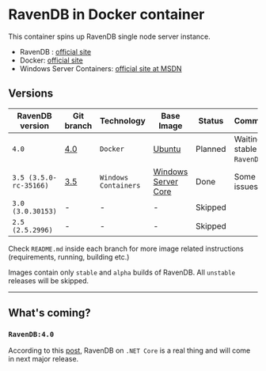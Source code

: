 # RavenDB in Docker container

This container spins up RavenDB single node server instance.

* RavenDB : [official site](https://ravendb.net/)
* Docker: [official site](https://www.docker.com/)
* Windows Server Containers: [official site at MSDN](https://msdn.microsoft.com/virtualization/windowscontainers/containers_welcome)

## Versions
|RavenDB version|Git branch|Technology|Base Image|Status|Commentary|
|-|-|-|-|-|-|
|`4.0`|[4.0]()|`Docker`|[Ubuntu](https://hub.docker.com/_/ubuntu/)|Planned|Waiting for stable `RavenDB:4.0`.|
|`3.5 (3.5.0-rc-35166)`|[3.5]()|`Windows Containers`|[Windows Server Core](https://hub.docker.com/r/microsoft/windowsservercore/)|Done|Some minor issues.|
|`3.0 (3.0.30153)`|-|-|-|Skipped||
|`2.5 (2.5.2996)`|-|-|-|Skipped||

Check `README.md` inside each branch for more image related instructions (requirements, running, building etc.)

Images contain only `stable` and `alpha` builds of RavenDB. All `unstable` releases will be skipped.

---

## What's coming?
### `RavenDB:4.0`
According to this [post](https://ayende.com/blog/174209/ravendb-4-0-on-dotnetcore-rc2), RavenDB on `.NET Core` is a real thing and will come in next major release.